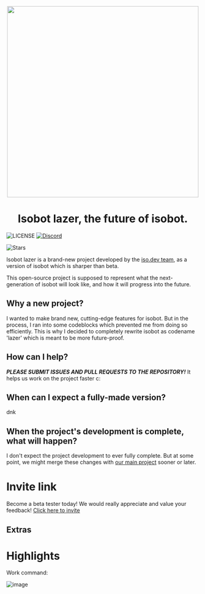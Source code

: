 <p align="center">
  <img width="500px" src="https://github.com/PyBotDevs/isobot-resources/blob/base/lazer/icons/grey-transparent.png?raw=true">
</p>

<h1 align='center'>Isobot lazer, the future of isobot.</h1>

![LICENSE](https://img.shields.io/github/license/notsniped/isobot-lazer)
[![Discord](https://img.shields.io/discord/880409977074888714?color=%235865F2&label=Discord&logo=discord&logoColor=%23fff)](https://discord.gg/b5pz8T6Yjr)

![Stars](https://img.shields.io/github/stars/notsniped/isobot-lazer?style=social)

Isobot lazer is a brand-new project developed by the [iso.dev team](https://github.com/PyBotDevs), as a version of isobot which is sharper than beta.

This open-source project is supposed to represent what the next-generation of isobot will look like, and how it will progress into the future.

## Why a new project?
I wanted to make brand new, cutting-edge features for isobot. But in the process, I ran into some codeblocks which prevented me from doing so efficiently. This is why I decided to completely rewrite isobot as codename 'lazer' which is meant to be more future-proof.

## How can I help?
***PLEASE SUBMIT ISSUES AND PULL REQUESTS TO THE REPOSITORY!*** It helps us work on the project faster c:

## When can I expect a fully-made version?
dnk

## When the project's development is complete, what will happen?
I don't expect the project development to ever fully complete. But at some point, we might merge these changes with [our main project](https://github.com/PyBotDevs/isobot-python) sooner or later.

# Invite link
Become a beta tester today! We would really appreciate and value your feedback! [Click here to invite](https://discord.com/api/oauth2/authorize?client_id=953278050135588905&permissions=8&scope=applications.commands%20bot)

## Extras
# Highlights
Work command:

![image](https://user-images.githubusercontent.com/72265661/170833960-7ce1acdf-7dc6-4933-8969-144ed2d57a93.png)
